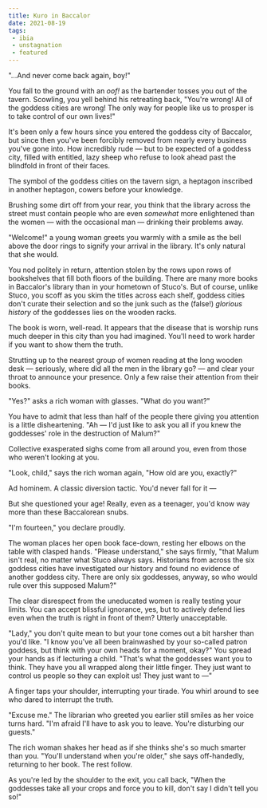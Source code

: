 ```yaml
---
title: Kuro in Baccalor
date: 2021-08-19
tags:
 - ibia
 - unstagnation
 - featured
---
```

"…And never come back again, boy!"

You fall to the ground with an *oof!* as the bartender tosses you out of the tavern. Scowling, you yell behind his retreating back, "You're wrong! All of the goddess cities are wrong! The only way for people like us to prosper is to take control of our own lives!"

<!-- more -->

It's been only a few hours since you entered the goddess city of Baccalor, but since then you've been forcibly removed from nearly every business you've gone into. How incredibly rude — but to be expected of a goddess city, filled with entitled, lazy sheep who refuse to look ahead past the blindfold in front of their faces.

The symbol of the goddess cities on the tavern sign, a heptagon inscribed in another heptagon, cowers before your knowledge.

Brushing some dirt off from your rear, you think that the library across the street must contain people who are even *somewhat* more enlightened than the women — with the occasional man — drinking their problems away.

"Welcome!" a young woman greets you warmly with a smile as the bell above the door rings to signify your arrival in the library. It's only natural that she would.

You nod politely in return, attention stolen by the rows upon rows of bookshelves that fill both floors of the building. There are many more books in Baccalor's library than in your hometown of Stuco's. But of course, unlike Stuco, you scoff as you skim the titles across each shelf, goddess cities don't curate their selection and so the junk such as the (false!) *glorious history* of the goddesses lies on the wooden racks.

The book is worn, well-read. It appears that the disease that is worship runs much deeper in this city than you had imagined. You'll need to work harder if you want to show them the truth.

Strutting up to the nearest group of women reading at the long wooden desk — seriously, where did all the men in the library go? — and clear your throat to announce your presence. Only a few raise their attention from their books.

"Yes?" asks a rich woman with glasses. "What do you want?"

You have to admit that less than half of the people there giving you attention is a little disheartening. "Ah — I'd just like to ask you all if you knew the goddesses' role in the destruction of Malum?"

Collective exasperated sighs come from all around you, even from those who weren't looking at you.

"Look, child," says the rich woman again, "How old are you, exactly?"

Ad hominem. A classic diversion tactic. You'd never fall for it —

But she questioned your age! Really, even as a teenager, you'd know way more than these Baccalorean snubs.

"I'm fourteen," you declare proudly.

The woman places her open book face-down, resting her elbows on the table with clasped hands. "Please understand," she says firmly, "that Malum isn't real, no matter what Stuco always says. Historians from across the six goddess cities have investigated our history and found no evidence of another goddess city. There are only six goddesses, anyway, so who would rule over this supposed Malum?"

The clear disrespect from the uneducated women is really testing your limits. You can accept blissful ignorance, yes, but to actively defend lies even when the truth is right in front of them? Utterly unacceptable.

"Lady," you don't quite mean to but your tone comes out a bit harsher than you'd like. "I know you've all been brainwashed by your so-called patron goddess, but think with your own heads for a moment, okay?" You spread your hands as if lecturing a child. "That's what the goddesses want you to think. They have you all wrapped along their little finger. They just want to control us people so they can exploit us! They just want to —"

A finger taps your shoulder, interrupting your tirade. You whirl around to see who dared to interrupt the truth.

"Excuse me." The librarian who greeted you earlier still smiles as her voice turns hard. "I'm afraid I'll have to ask you to leave. You're disturbing our guests."

The rich woman shakes her head as if she thinks she's so much smarter than you. "You'll understand when you're older," she says off-handedly, returning to her book. The rest follow.

As you're led by the shoulder to the exit, you call back, "When the goddesses take all your crops and force you to kill, don't say I didn't tell you so!"

